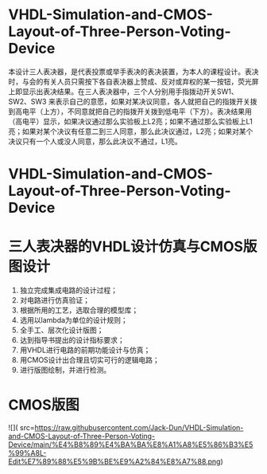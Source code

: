 # VHDL-Simulation-and-CMOS-Layout-of-Three-Person-Voting-Device
本设计三人表决器，是代表投票或举手表决的表决装置，为本人的课程设计。表决时，与会的有关人员只需按下各自表决器上赞成、反对或弃权的某一按钮，荧光屏上即显示出表决结果。在三人表决器中，三个人分别用手指拨动开关SW1、SW2、SW3 来表示自己的意愿，如果对某决议同意，各人就把自己的指拨开关拨到高电平（上方），不同意就把自己的指拨开关拨到低电平（下方）。表决结果用（高电平）显示，如果决议通过那么实验板上L2亮；如果不通过那么实验板上L1亮；如果对某个决议有任意二到三人同意，那么此决议通过，L2亮；如果对某个决议只有一个人或没人同意，那么此决议不通过，L1亮。
<!-- more -->
# VHDL-Simulation-and-CMOS-Layout-of-Three-Person-Voting-Device
# 三人表决器的VHDL设计仿真与CMOS版图设计
1. 独立完成集成电路的设计过程；
2. 对电路进行仿真验证；
3. 根据所用的工艺，选取合理的模型库；
4. 选用以lambda为单位的设计规则；
5. 全手工、层次化设计版图；
6. 达到指导书提出的设计指标要求；
7. 用VHDL进行电路的前期功能设计与仿真；
8. 用CMOS设计出合理且切实可行的逻辑电路；
9. 进行版图绘制，并进行检测。
# CMOS版图
![](<img> src=https://raw.githubusercontent.com/Jack-Dun/VHDL-Simulation-and-CMOS-Layout-of-Three-Person-Voting-Device/main/%E4%B8%89%E4%BA%BA%E8%A1%A8%E5%86%B3%E5%99%A8L-Edit%E7%89%88%E5%9B%BE%E9%A2%84%E8%A7%88.png)

